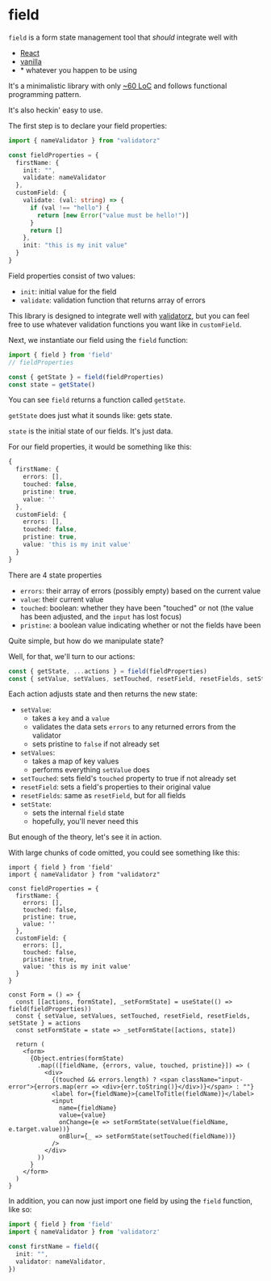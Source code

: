 # field

`field` is a form state management tool that *should* integrate well with
* [React](https://reactjs.org/)
* [vanilla](http://vanilla-js.com/)
* \* whatever you happen to be using

It's a minimalistic library with only [~60 LoC](https://github.com/zecos/field/blob/master/lib.ts) and follows functional programming pattern.

It's also heckin' easy to use.

The first step is to declare your field properties:

```ts
import { nameValidator } from "validatorz"

const fieldProperties = {
  firstName: {
    init: "",
    validate: nameValidator
  },
  customField: {
    validate: (val: string) => {
      if (val !== "hello") {
        return [new Error("value must be hello!")]
      }
      return []
    },
    init: "this is my init value"
  }
}
```

Field properties consist of two values:

* `init`: initial value for the field
* `validate`: validation function that returns array of errors

This library is designed to integrate well with [validatorz](https://npmjs.com/validatorz),
but you can feel free to use whatever validation functions you want like in `customField`.

Next, we instantiate our field using the `field` function:
```ts
import { field } from 'field'
// fieldProperties

const { getState } = field(fieldProperties)
const state = getState()
```

You can see `field` returns a function called `getState`.

`getState` does just what it sounds like: gets state.

`state` is the initial state of our fields. It's just data.

For our field properties, it would be something like this:

```ts
{
  firstName: {
    errors: [],
    touched: false,
    pristine: true,
    value: ''
  },
  customField: {
    errors: [],
    touched: false,
    pristine: true,
    value: 'this is my init value'
  }
}
```

There are 4 state properties

* `errors`: their array of errors (possibly empty) based on the current value
* `value`: their current value
* `touched`: boolean: whether they have been "touched" or not (the value has been adjusted, and the `input` has lost focus)
* `pristine`: a boolean value indicating whether or not the fields have been

Quite simple, but how do we manipulate state?

Well, for that, we'll turn to our actions:

```ts
const { getState, ...actions } = field(fieldProperties)
const { setValue, setValues, setTouched, resetField, resetFields, setState } = actions
```

Each action adjusts state and then returns the new state:

* `setValue`:
  * takes a `key` and a `value`
  * validates the data sets `errors` to any returned errors from the validator
  * sets pristine to `false` if not already set
* `setValues`:
  * takes a map of key values
  * performs everything `setValue` does
* `setTouched`: sets field's `touched` property to true if not already set
* `resetField`: sets a field's properties to their original value
* `resetFields`: same as `resetField`, but for all fields
* `setState`:
  * sets the internal `field` state
  * hopefully, you'll never need this

But enough of the theory, let's see it in action.

With large chunks of code omitted, you could see something like this:

```tsx
import { field } from 'field'
import { nameValidator } from "validatorz"

const fieldProperties = {
  firstName: {
    errors: [],
    touched: false,
    pristine: true,
    value: ''
  },
  customField: {
    errors: [],
    touched: false,
    pristine: true,
    value: 'this is my init value'
  }
}

const Form = () => {
  const [[actions, formState], _setFormState] = useState(() => field(fieldProperties))
  const { setValue, setValues, setTouched, resetField, resetFields, setState } = actions
  const setFormState = state => _setFormState([actions, state])

  return (
    <form>
      {Object.entries(formState)
        .map(([fieldName, {errors, value, touched, pristine}]) => (
          <div>
            {(touched && errors.length) ? <span className="input-error">{errors.map(err => <div>{err.toString()}</div>)}</span> : ""}
            <label for={fieldName}>{camelToTitle(fieldName)}</label>
            <input
              name={fieldName}
              value={value}
              onChange={e => setFormState(setValue(fieldName, e.target.value))}
              onBlur={_ => setFormState(setTouched(fieldName))}
            />
          </div>
        ))
      }
    </form>
  )
}
```

In addition, you can now just import one field by using the `field` function, like so:


```ts
import { field } from 'field'
import { nameValidator } from 'validatorz'

const firstName = field({
  init: "",
  validator: nameValidator,
})
```